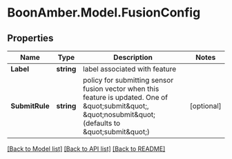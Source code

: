 # BoonAmber.Model.FusionConfig

## Properties

Name | Type | Description | Notes
------------ | ------------- | ------------- | -------------
**Label** | **string** | label associated with feature | 
**SubmitRule** | **string** | policy for submitting sensor fusion vector when this feature is updated. One of \&quot;submit\&quot;, \&quot;nosubmit\&quot; (defaults to \&quot;submit\&quot;) | [optional] 

[[Back to Model list]](../README.md#documentation-for-models) [[Back to API list]](../README.md#documentation-for-api-endpoints) [[Back to README]](../README.md)

